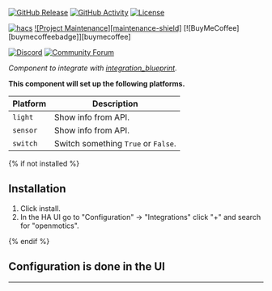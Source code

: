 [![GitHub Release][releases-shield]][releases]
[![GitHub Activity][commits-shield]][commits]
[![License][license-shield]][license]

[![hacs][hacsbadge]][hacs]
[![Project Maintenance][maintenance-shield]][user_profile]
[![BuyMeCoffee][buymecoffeebadge]][buymecoffee]

[![Discord][discord-shield]][discord]
[![Community Forum][forum-shield]][forum]

_Component to integrate with [integration_blueprint][integration_blueprint]._

**This component will set up the following platforms.**

| Platform        | Description                         |
| --------------- | ----------------------------------- |
| `light`         | Show info from API.   |
| `sensor`        | Show info from API.                 |
| `switch`        | Switch something `True` or `False`. |


{% if not installed %}

## Installation

1. Click install.
1. In the HA UI go to "Configuration" -> "Integrations" click "+" and search for "openmotics".

{% endif %}

## Configuration is done in the UI

<!---->

---

[integration_blueprint]: https://github.com/openmotics/home-assistant
[commits-shield]: https://img.shields.io/github/commit-activity/y/custom-components/integration_blueprint.svg?style=for-the-badge
[commits]: https://github.com/openmotics/home-assistant/commits/master
[hacs]: https://hacs.xyz
[hacsbadge]: https://img.shields.io/badge/HACS-Custom-orange.svg?style=for-the-badge
[discord]: https://discord.gg/Qa5fW2R
[discord-shield]: https://img.shields.io/discord/330944238910963714.svg?style=for-the-badge
[forum-shield]: https://img.shields.io/badge/community-forum-brightgreen.svg?style=for-the-badge
[forum]: https://community.home-assistant.io/
[license]: https://github.com/openmotics/home-assistant/blob/main/LICENSE
[license-shield]: https://img.shields.io/github/license/openmotics/home-assistant.svg?style=for-the-badge
[releases-shield]: https://img.shields.io/github/release/openmotics/home-assistant.svg?style=for-the-badge
[releases]: https://github.com/openmotics/home-assistant/releases
[user_profile]: https://github.com/openmotics
